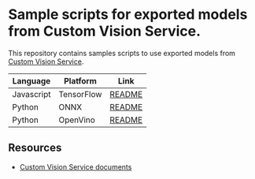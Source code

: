 # Sample scripts for exported models from Custom Vision Service.

This repository contains samples scripts to use exported models from [Custom Vision Service](https://customvision.ai).


| Language | Platform | Link |
| -------- | -------- | ---- |
| Javascript | TensorFlow | [README](samples/javascript/tensorflowjs) |
| Python   | ONNX     | [README](samples/python/onnx) |
| Python   | OpenVino | [README](samples/python/openvino) |

## Resources
* [Custom Vision Service documents](https://docs.microsoft.com/en-us/azure/cognitive-services/custom-vision-service/)

